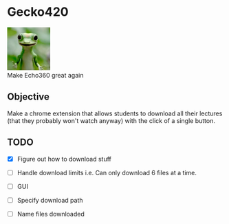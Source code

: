 # Gecko420
<div>
	<img src="/images/qtpi.png" width="100" >
</div>
Make Echo360 great again

## Objective

Make a chrome extension that allows students to download all their lectures (that they probably won't watch anyway) with the click of a single button.

## TODO
- [x] Figure out how to download stuff
- [ ] Handle download limits i.e. Can only download 6 files at a time.
- [ ] GUI
- [ ] Specify download path
- [ ] Name files downloaded

